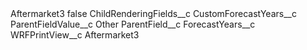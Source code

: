 <?xml version="1.0" encoding="UTF-8"?>
<CustomMetadata xmlns="http://soap.sforce.com/2006/04/metadata" xmlns:xsi="http://www.w3.org/2001/XMLSchema-instance" xmlns:xsd="http://www.w3.org/2001/XMLSchema">
    <label>Aftermarket3</label>
    <protected>false</protected>
    <values>
        <field>ChildRenderingFields__c</field>
        <value xsi:type="xsd:string">CustomForecastYears__c</value>
    </values>
    <values>
        <field>ParentFieldValue__c</field>
        <value xsi:type="xsd:string">Other</value>
    </values>
    <values>
        <field>ParentField__c</field>
        <value xsi:type="xsd:string">ForecastYears__c</value>
    </values>
    <values>
        <field>WRFPrintView__c</field>
        <value xsi:type="xsd:string">Aftermarket3</value>
    </values>
</CustomMetadata>
